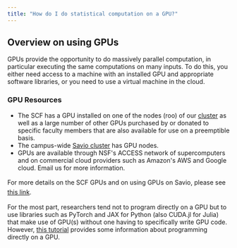 ```yaml
---
title: "How do I do statistical computation on a GPU?"
---
```

## Overview on using GPUs

GPUs provide the opportunity to do massively parallel computation, in
particular executing the same computations on many inputs. To do this,
you either need access to a machine with an installed GPU and
appropriate software libraries, or you need to use a virtual machine in
the cloud.

### GPU Resources

- The SCF has a GPU installed on one of the nodes (roo) of our
  [cluster](/servers/cluster) as well as a large number of
  other GPUs purchased by or donated to specific faculty members that
  are also available for use on a preemptible basis.
- The campus-wide [Savio
  cluster](http://research-it.berkeley.edu/services/high-performance-computing)
  has GPU nodes.
- GPUs are available through NSF's ACCESS network of supercomputers and
  on commercial cloud providers such as Amazon's AWS and Google cloud.
  Email us for more information.

<span style="line-height: 22px;">For more details on the SCF GPUs and on
using GPUs on Savio, please </span><span style="line-height: 22px;">see
</span><a href="/servers/gpu" style="line-height: 22px;">this
link</a><span style="line-height: 22px;">.</span>

For the most part, researchers tend not to program directly on a GPU but
to use libraries such as PyTorch and JAX for Python (also CUDA.jl for
Julia) that make use of GPU(s) without one having to specifically write
GPU code. However, [this
tutorial](https://computing.stat.berkeley.edu/tutorial-parallelization)
provides some information about programming directly on a GPU.

